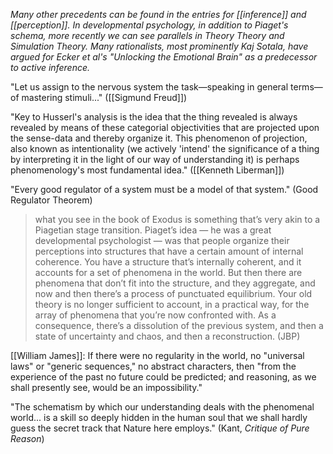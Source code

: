 _Many other precedents can be found in the entries for [[inference]] and [[perception]]. In developmental psychology, in addition to Piaget's schema, more recently we can see parallels in Theory Theory and Simulation Theory. Many rationalists, most prominently Kaj Sotala, have argued for Ecker et al's "Unlocking the Emotional Brain" as a predecessor to active inference._

"Let us assign to the nervous system the task—speaking in general terms—of mastering stimuli..." ([[Sigmund Freud]])

"Key to Husserl's analysis is the idea that the thing revealed is always revealed by means of these categorial objectivities that are projected upon the sense-data and thereby organize it. This phenomenon of projection, also known as intentionality (we actively 'intend' the significance of a thing by interpreting it in the light of our way of understanding it) is perhaps phenomenology's most fundamental idea." ([[Kenneth Liberman]])

"Every good regulator of a system must be a model of that system." (Good Regulator Theorem)

> what you see in the book of Exodus is something that’s very akin to a Piagetian stage transition. Piaget’s idea — he was a great developmental psychologist — was that people organize their perceptions into structures that have a certain amount of internal coherence. You have a structure that’s internally coherent, and it accounts for a set of phenomena in the world. But then there are phenomena that don’t fit into the structure, and they aggregate, and now and then there’s a process of punctuated equilibrium. Your old theory is no longer sufficient to account, in a practical way, for the array of phenomena that you’re now confronted with. As a consequence, there’s a dissolution of the previous system, and then a state of uncertainty and chaos, and then a reconstruction. (JBP)

[[William James]]: If there were no regularity in the world, no "universal laws" or "generic sequences," no abstract characters, then "from the experience of the past no future could be predicted; and reasoning, as we shall presently see, would be an impossibility."

"The schematism by which our understanding deals with the phenomenal world... is a skill so deeply hidden in the human soul that we shall hardly guess the secret track that Nature here employs." (Kant, _Critique of Pure Reason_)